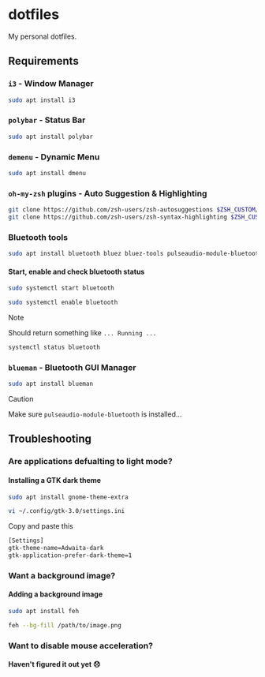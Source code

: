 # dotfiles

My personal dotfiles.

## Requirements

### `i3` - Window Manager

```bash
sudo apt install i3
```

### `polybar` - Status Bar

``` bash
sudo apt install polybar
```

### `demenu` - Dynamic Menu

```bash
sudo apt install dmenu
```

### `oh-my-zsh` plugins - Auto Suggestion & Highlighting
```bash
git clone https://github.com/zsh-users/zsh-autosuggestions $ZSH_CUSTOM/plugins/zsh-autosuggestions
git clone https://github.com/zsh-users/zsh-syntax-highlighting $ZSH_CUSTOM/plugins/zsh-syntax-highlighting
```

### Bluetooth tools

```bash
sudo apt install bluetooth bluez bluez-tools pulseaudio-module-bluetooth
```

#### Start, enable and check bluetooth status

```bash
sudo systemctl start bluetooth
```

```bash
sudo systemctl enable bluetooth
```

> [!NOTE]
> Should return something like `... Running ...`

```bash
systemctl status bluetooth
```

### `blueman` - Bluetooth GUI Manager

```bash
sudo apt install blueman
```

> [!CAUTION]
> Make sure `pulseaudio-module-bluetooth` is installed...

## Troubleshooting

### Are applications defualting to light mode?

#### Installing a GTK dark theme

```bash
sudo apt install gnome-theme-extra
```

```bash
vi ~/.config/gtk-3.0/settings.ini
```

Copy and paste this
```bash
[Settings]
gtk-theme-name=Adwaita-dark
gtk-application-prefer-dark-theme=1
```

### Want a background image?

#### Adding a background image

```bash
sudo apt install feh
```

```bash
feh --bg-fill /path/to/image.png
```

### Want to disable mouse acceleration?

#### Haven't figured it out yet 😞
